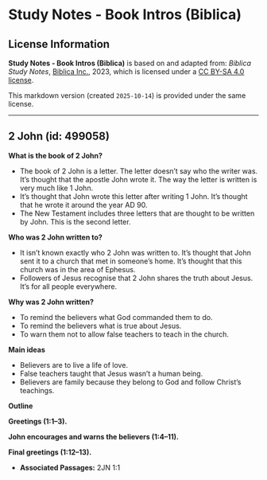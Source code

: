 # Study Notes - Book Intros (Biblica)

## License Information

**Study Notes - Book Intros (Biblica)** is based on and adapted from: _Biblica Study Notes_, [Biblica Inc.](https://www.biblica.com/), 2023, which is licensed under a [CC BY-SA 4.0 license](https://creativecommons.org/licenses/by-sa/4.0/legalcode.en).

This markdown version (created `2025-10-14`) is provided under the same license.



--------------------------------

## 2 John (id: 499058)

**What is the book of 2 John?**

* The book of 2 John is a letter. The letter doesn’t say who the writer was. It’s thought that the apostle John wrote it. The way the letter is written is very much like 1 John.
* It’s thought that John wrote this letter after writing 1 John. It’s thought that he wrote it around the year AD 90\.
* The New Testament includes three letters that are thought to be written by John. This is the second letter.

**Who was 2 John written to?**

* It isn’t known exactly who 2 John was written to. It’s thought that John sent it to a church that met in someone’s home. It’s thought that this church was in the area of Ephesus.
* Followers of Jesus recognise that 2 John shares the truth about Jesus. It’s for all people everywhere.

**Why was 2 John written?**

* To remind the believers what God commanded them to do.
* To remind the believers what is true about Jesus.
* To warn them not to allow false teachers to teach in the church.

**Main ideas**

* Believers are to live a life of love.
* False teachers taught that Jesus wasn’t a human being.
* Believers are family because they belong to God and follow Christ’s teachings.

**Outline**

**Greetings (1:1–3\).**

**John encourages and warns the believers (1:4–11\).**

**Final greetings (1:12–13\).**

* **Associated Passages:** 2JN 1:1

